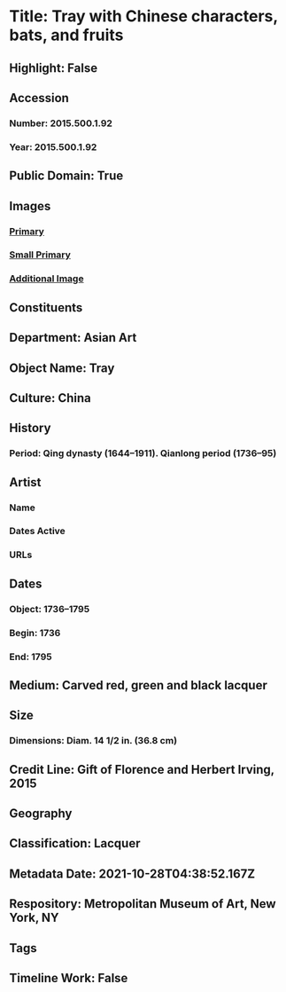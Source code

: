 # Title: Tray with Chinese characters, bats, and fruits
## Highlight: False
## Accession
### Number: 2015.500.1.92
### Year: 2015.500.1.92
## Public Domain: True
## Images
### [Primary](https://images.metmuseum.org/CRDImages/as/original/DP353883.jpg)
### [Small Primary](https://images.metmuseum.org/CRDImages/as/web-large/DP353883.jpg)
### [Additional Image](https://images.metmuseum.org/CRDImages/as/original/DP353894.jpg)
## Constituents
## Department: Asian Art
## Object Name: Tray
## Culture: China
## History
### Period: Qing dynasty (1644–1911). Qianlong period (1736–95)
## Artist
### Name
### Dates Active
### URLs
## Dates
### Object: 1736–1795
### Begin: 1736
### End: 1795
## Medium: Carved red, green and black lacquer
## Size
### Dimensions: Diam. 14 1/2 in. (36.8 cm)
## Credit Line: Gift of Florence and Herbert Irving, 2015
## Geography
## Classification: Lacquer
## Metadata Date: 2021-10-28T04:38:52.167Z
## Respository: Metropolitan Museum of Art, New York, NY
## Tags
## Timeline Work: False